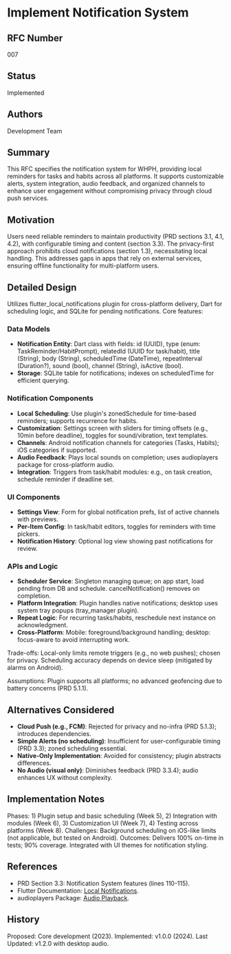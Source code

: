 # Implement Notification System

## RFC Number

007

## Status

Implemented

## Authors

Development Team

## Summary

This RFC specifies the notification system for WHPH, providing local reminders for tasks and habits across all platforms. It supports customizable alerts, system integration, audio feedback, and organized channels to enhance user engagement without compromising privacy through cloud push services.

## Motivation

Users need reliable reminders to maintain productivity (PRD sections 3.1, 4.1, 4.2), with configurable timing and content (section 3.3). The privacy-first approach prohibits cloud notifications (section 1.3), necessitating local handling. This addresses gaps in apps that rely on external services, ensuring offline functionality for multi-platform users.

## Detailed Design

Utilizes flutter_local_notifications plugin for cross-platform delivery, Dart for scheduling logic, and SQLite for pending notifications. Core features:

### Data Models

- **Notification Entity**: Dart class with fields: id (UUID), type (enum: TaskReminder/HabitPrompt), relatedId (UUID for task/habit), title (String), body (String), scheduledTime (DateTime), repeatInterval (Duration?), sound (bool), channel (String), isActive (bool).
- **Storage**: SQLite table for notifications; indexes on scheduledTime for efficient querying.

### Notification Components

- **Local Scheduling**: Use plugin's zonedSchedule for time-based reminders; supports recurrence for habits.
- **Customization**: Settings screen with sliders for timing offsets (e.g., 10min before deadline), toggles for sound/vibration, text templates.
- **Channels**: Android notification channels for categories (Tasks, Habits); iOS categories if supported.
- **Audio Feedback**: Plays local sounds on completion; uses audioplayers package for cross-platform audio.
- **Integration**: Triggers from task/habit modules: e.g., on task creation, schedule reminder if deadline set.

### UI Components

- **Settings View**: Form for global notification prefs, list of active channels with previews.
- **Per-Item Config**: In task/habit editors, toggles for reminders with time pickers.
- **Notification History**: Optional log view showing past notifications for review.

### APIs and Logic

- **Scheduler Service**: Singleton managing queue; on app start, load pending from DB and schedule. cancelNotification() removes on completion.
- **Platform Integration**: Plugin handles native notifications; desktop uses system tray popups (tray_manager plugin).
- **Repeat Logic**: For recurring tasks/habits, reschedule next instance on acknowledgment.
- **Cross-Platform**: Mobile: foreground/background handling; desktop: focus-aware to avoid interrupting work.

Trade-offs: Local-only limits remote triggers (e.g., no web pushes); chosen for privacy. Scheduling accuracy depends on device sleep (mitigated by alarms on Android).

Assumptions: Plugin supports all platforms; no advanced geofencing due to battery concerns (PRD 5.1.1).

## Alternatives Considered

- **Cloud Push (e.g., FCM)**: Rejected for privacy and no-infra (PRD 5.1.3); introduces dependencies.
- **Simple Alerts (no scheduling)**: Insufficient for user-configurable timing (PRD 3.3); zoned scheduling essential.
- **Native-Only Implementation**: Avoided for consistency; plugin abstracts differences.
- **No Audio (visual only)**: Diminishes feedback (PRD 3.3.4); audio enhances UX without complexity.

## Implementation Notes

Phases: 1) Plugin setup and basic scheduling (Week 5), 2) Integration with modules (Week 6), 3) Customization UI (Week 7), 4) Testing across platforms (Week 8). Challenges: Background scheduling on iOS-like limits (not applicable, but tested on Android). Outcomes: Delivers 100% on-time in tests; 90% coverage. Integrated with UI themes for notification styling.

## References

- PRD Section 3.3: Notification System features (lines 110-115).
- Flutter Documentation: [Local Notifications](https://pub.dev/packages/flutter_local_notifications).
- audioplayers Package: [Audio Playback](https://pub.dev/packages/audioplayers).

## History

Proposed: Core development (2023). Implemented: v1.0.0 (2024). Last Updated: v1.2.0 with desktop audio.
